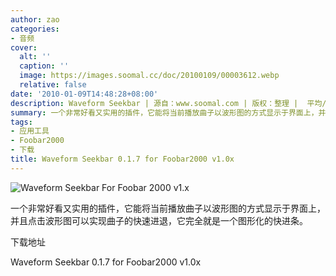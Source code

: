 ```yaml
---
author: zao
categories:
- 音频
cover:
  alt: ''
  caption: ''
  image: https://images.soomal.cc/doc/20100109/00003612.webp
  relative: false
date: '2010-01-09T14:48:28+08:00'
description: Waveform Seekbar | 源自：www.soomal.com | 版权：整理 |  平均/总评分：01.00/1
summary: 一个非常好看又实用的插件，它能将当前播放曲子以波形图的方式显示于界面上，并且点击波形图可以实现曲子的快速进退，它完全就是一个图形化的快进条
tags:
- 应用工具
- Foobar2000
- 下载
title: Waveform Seekbar 0.1.7 for Foobar2000 v1.0x
---
```


![Waveform Seekbar For Foobar 2000 v1.x](https://images.soomal.cc/doc/20100109/00003612.webp)



一个非常好看又实用的插件，它能将当前播放曲子以波形图的方式显示于界面上，并且点击波形图可以实现曲子的快速进退，它完全就是一个图形化的快进条。



下载地址



Waveform Seekbar 0.1.7 for Foobar2000 v1.0x